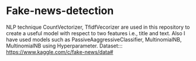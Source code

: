 # Fake-news-detection
NLP technique CountVectorizer, TfidfVecorizer are used in this repository to create a useful model with respect to two features i.e., title and text. Also I have used models such as PassiveAaggressiveClassifier, MultinomialNB, MultinomialNB using Hyperparameter.
Dataset::: https://www.kaggle.com/c/fake-news/data#
